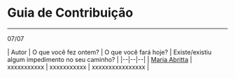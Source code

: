 # Guia de Contribuição

-----------------------------------------------------------------------------------------------------------
07/07

|  Autor | O que você fez ontem? | O que você fará hoje? | Existe/existiu algum impedimento no seu caminho? |
|--|--|--|
| [Maria Abritta](https://github.com/MariaAbritta) | xxxxxxxxxxx | xxxxxxxxxxx | xxxxxxxxxxxxxxxx |
